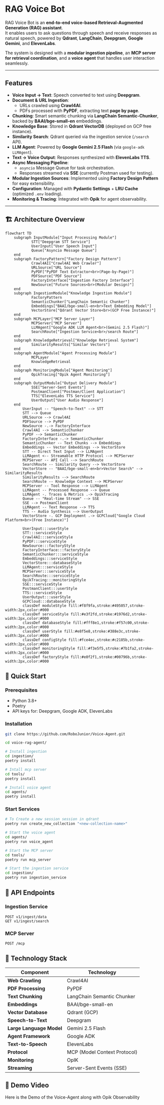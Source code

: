 # RAG Voice Bot

RAG Voice Bot is an **end-to-end voice-based Retrieval-Augmented Generation (RAG) assistant**.  
It enables users to ask questions through speech and receive responses as natural speech, powered by **Qdrant**, **LangChain**, **Deepgram**, **Google Gemini**, and **ElevenLabs**.  

The system is designed with a **modular ingestion pipeline**, an **MCP server for retrieval coordination**, and a **voice agent** that handles user interaction seamlessly.  

---

## Features

- **Voice Input → Text**: Speech converted to text using **Deepgram**.  
- **Document & URL Ingestion**:  
  - URLs crawled using **Crawl4AI**.  
  - PDFs processed with **PyPDF**, extracting text **page by page**.  
- **Chunking**: Smart semantic chunking via **LangChain Semantic-Chunker**, backed by **BAAI/bge-small-en** embeddings.  
- **Knowledge Base**: Stored in **Qdrant VectorDB** (deployed on GCP free instance).  
- **Similarity Search**: Qdrant queried via the ingestion service (`/search` API).  
- **LLM Agent**: Powered by **Google Gemini 2.5 Flash** (via `google-adk LLMAgent`).  
- **Text → Voice Output**: Responses synthesized with **ElevenLabs TTS**.  
- **Async Messaging Pipeline**:  
  - `asyncio` Message Queue for task orchestration.  
  - Responses streamed via **SSE** (currently Postman used for testing).  
- **Modular Ingestion Sources**: Implemented using **Factory Design Pattern** for easy extensibility.  
- **Configuration**: Managed with **Pydantic Settings** + **LRU Cache** (optimized `.env` loading).  
- **Monitoring & Tracing**: Integrated with **Opik** for agent observability.  

---

## 🏗️ Architecture Overview

```mermaid
flowchart TD
    subgraph InputModule["Input Processing Module"]
            STT["Deepgram STT Service"]
            UserInput["User Speech Input"]
            Queue["Asyncio Message Queue"]
    end
    subgraph FactoryPattern["Factory Design Pattern"]
            Crawl4AI["Crawl4AI Web Crawler"]
            URLSource["URL Source"]
            PyPDF["PyPDF Text Extractor<br>(Page-by-Page)"]
            PDFSource["PDF Source"]
            FactoryInterface["Ingestion Factory Interface"]
            NewSource["Future Sources<br>(Modular Design)"]
    end
    subgraph IngestionModule["Knowledge Ingestion Module"]
            FactoryPattern
            SemanticChunker["LangChain Semantic Chunker"]
            Embeddings["BAAI/bge-small-en<br>Text Embedding Model"]
            VectorStore["Qdrant Vector Store<br>(GCP Free Instance)"]
    end
    subgraph MCPLayer["MCP Server Layer"]
            MCPServer["MCP Server"]
            LLMAgent["Google ADK LLM Agent<br>(Gemini 2.5 Flash)"]
            SearchRoute["Ingestion Service<br>/search Route"]
    end
    subgraph KnowledgeRetrieval["Knowledge Retrieval System"]
            SimilarityResults["Similar Vectors"]
    end
    subgraph AgentModule["Agent Processing Module"]
            MCPLayer
            KnowledgeRetrieval
    end
    subgraph MonitoringModule["Agent Monitoring"]
            OpikTracing["Opik Agent Monitoring"]
    end
    subgraph OutputModule["Output Delivery Module"]
            SSE["Server-Sent Events"]
            PostmanClient["Postman/Client Application"]
            TTS["ElevenLabs TTS Service"]
            UserOutput["User Audio Response"]
    end
        UserInput -- "Speech-to-Text" --> STT
        STT --> Queue
        URLSource --> Crawl4AI
        PDFSource --> PyPDF
        NewSource -.-> FactoryInterface
        Crawl4AI --> SemanticChunker
        PyPDF --> SemanticChunker
        FactoryInterface -.-> SemanticChunker
        SemanticChunker -- Text Chunks --> Embeddings
        Embeddings -- Vector Embeddings --> VectorStore
        STT -- Direct Text Input --> LLMAgent
        LLMAgent <-- Streamable HTTP Protocol --> MCPServer
        MCPServer -- API Call --> SearchRoute
        SearchRoute -- Similarity Query --> VectorStore
        VectorStore -- "BAAI/bge-small-en<br>Vector Search" --> SimilarityResults
        SimilarityResults --> SearchRoute
        SearchRoute -- Knowledge Context --> MCPServer
        MCPServer -- Tool Response --> LLMAgent
        LLMAgent -- Processed Response --> Queue
        LLMAgent -. Traces & Metrics .-> OpikTracing
        Queue -- "Real-time Stream" --> SSE
        SSE --> PostmanClient
        LLMAgent -- Text Response --> TTS
        TTS -- Audio Synthesis --> UserOutput
        VectorStore -. GCP Deployment .-> GCPCloud["Google Cloud Platform<br>(Free Instance)"]

        UserInput:::userStyle
        STT:::serviceStyle
        Crawl4AI:::serviceStyle
        PyPDF:::serviceStyle
        NewSource:::factoryStyle
        FactoryInterface:::factoryStyle
        SemanticChunker:::serviceStyle
        Embeddings:::serviceStyle
        VectorStore:::databaseStyle
        LLMAgent:::serviceStyle
        MCPServer:::serviceStyle
        SearchRoute:::serviceStyle
        OpikTracing:::monitoringStyle
        SSE:::serviceStyle
        PostmanClient:::userStyle
        TTS:::serviceStyle
        UserOutput:::userStyle
        GCPCloud:::databaseStyle
        classDef moduleStyle fill:#f8f9fa,stroke:#495057,stroke-width:2px,color:#000
        classDef serviceStyle fill:#e3f2fd,stroke:#1976d2,stroke-width:2px,color:#000
        classDef databaseStyle fill:#fff8e1,stroke:#f57c00,stroke-width:2px,color:#000
        classDef userStyle fill:#e8f5e8,stroke:#388e3c,stroke-width:2px,color:#000
        classDef configStyle fill:#fce4ec,stroke:#c2185b,stroke-width:2px,color:#000
        classDef monitoringStyle fill:#f3e5f5,stroke:#7b1fa2,stroke-width:2px,color:#000
        classDef factoryStyle fill:#e0f2f1,stroke:#00796b,stroke-width:2px,color:#000
```

## 🚀 Quick Start

### Prerequisites
- Python 3.8+
- Poetry
- API keys for: Deepgram, Google ADK, ElevenLabs

### Installation

```bash
git clone https://github.com/RoboJunior/Voice-Agent.git

cd voice-rag-agent/

# Install ingestion
cd ingestion/
poetry install

# Intall mcp server
cd tools/
poetry install

# Install voice agent
cd agents/
poetry install

```

### Start Services
```bash
# To Create a new session session in qdrant
poetry run create_new_collection "<new-collection-name>"

# Start the voice agent
cd agents/
poetry run voice_agent

# Start the MCP server
cd tools/
poetry run mcp_server

# Start the ingestion service
cd ingestion/
poetry run ingestion_service
```

## 🔌 API Endpoints

### Ingestion Service
```http
POST v1/ingest/data
GET v1/ingest/search
```

### MCP Server
```http
POST /mcp
```

## 🔗 Technology Stack

| Component | Technology |
|-----------|------------|
| **Web Crawling** | Crawl4AI |
| **PDF Processing** | PyPDF |
| **Text Chunking** | LangChain Semantic Chunker |
| **Embeddings** | BAAI/bge-small-en |
| **Vector Database** | Qdrant (GCP) |
| **Speech-to-Text** | Deepgram |
| **Large Language Model** | Gemini 2.5 Flash |
| **Agent Framework** | Google ADK |
| **Text-to-Speech** | ElevenLabs |
| **Protocol** | MCP (Model Context Protocol) |
| **Monitoring** | OpIK |
| **Streaming** | Server-Sent Events (SSE) |

## 🎥 Demo Video
Here is the Demo of the Voice-Agent along with Opik Observability
